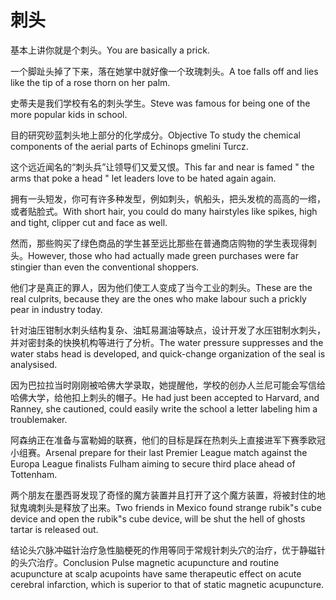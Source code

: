 # 刺头

<p><span class="chinese">基本上讲你就是个刺头。</span><span class="english">You are basically a prick.</span></p>

<p><span class="chinese">一个脚趾头掉了下来，落在她掌中就好像一个玫瑰刺头。</span><span class="english">A toe falls off and lies like the tip of a rose thorn on her palm.</span></p>

<p><span class="chinese">史蒂夫是我们学校有名的刺头学生。</span><span class="english">Steve was famous for being one of the more popular kids in school.</span></p>

<p><span class="chinese">目的研究砂蓝刺头地上部分的化学成分。</span><span class="english">Objective To study the chemical components of the aerial parts of Echinops gmelini Turcz.</span></p>

<p><span class="chinese">这个远近闻名的“刺头兵”让领导们又爱又恨。</span><span class="english">This far and near is famed " the arms that poke a head " let leaders love to be hated again again.</span></p>

<p><span class="chinese">拥有一头短发，你可有许多种发型，例如刺头，帆船头，把头发梳的高高的一绺，或者贴脸式。</span><span class="english">With short hair, you could do many hairstyles like spikes, high and tight, clipper cut and face as well.</span></p>

<p><span class="chinese">然而，那些购买了绿色商品的学生甚至远比那些在普通商店购物的学生表现得刺头。</span><span class="english">However, those who had actually made green purchases were far stingier than even the conventional shoppers.</span></p>

<p><span class="chinese">他们才是真正的罪人，因为他们使工人变成了当今工业的刺头。</span><span class="english">These are the real culprits, because they are the ones who make labour such a prickly pear in industry today.</span></p>

<p><span class="chinese">针对油压钳制水刺头结构复杂、油缸易漏油等缺点，设计开发了水压钳制水刺头，并对密封条的快换机构等进行了分析。</span><span class="english">The water pressure suppresses and the water stabs head is developed, and quick-change organization of the seal is analysised.</span></p>

<p><span class="chinese">因为巴拉拉当时刚刚被哈佛大学录取，她提醒他，学校的创办人兰尼可能会写信给哈佛大学，给他扣上刺头的帽子。</span><span class="english">He had just been accepted to Harvard, and Ranney, she cautioned, could easily write the school a letter labeling him a troublemaker.</span></p>

<p><span class="chinese">阿森纳正在准备与富勒姆的联赛，他们的目标是踩在热刺头上直接进军下赛季欧冠小组赛。</span><span class="english">Arsenal prepare for their last Premier League match against the Europa League finalists Fulham aiming to secure third place ahead of Tottenham.</span></p>

<p><span class="chinese">两个朋友在墨西哥发现了奇怪的魔方装置并且打开了这个魔方装置，将被封住的地狱鬼魂刺头是释放了出来。</span><span class="english">Two friends in Mexico found strange rubik"s cube device and open the rubik"s cube device, will be shut the hell of ghosts tartar is released out.</span></p>

<p><span class="chinese">结论头穴脉冲磁针治疗急性脑梗死的作用等同于常规针刺头穴的治疗，优于静磁针的头穴治疗。</span><span class="english">Conclusion Pulse magnetic acupuncture and routine acupuncture at scalp acupoints have same therapeutic effect on acute cerebral infarction, which is superior to that of static magnetic acupuncture.</span></p>

